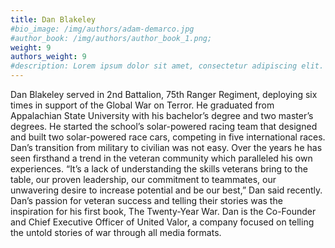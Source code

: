 ```yaml
---
title: Dan Blakeley 
#bio_image: /img/authors/adam-demarco.jpg
#author_book: /img/authors/author_book_1.png;
weight: 9
authors_weight: 9
#description: Lorem ipsum dolor sit amet, consectetur adipiscing elit. Nulla placerat libero sit amet purus posuere, nec efficitur dui pretium. Phasellus non aliquet nisi. Ut cursus, est ac lobortis laoreet, magna dolor commodo tortor, ac fringilla sem metus vitae ligula.
---
```


Dan Blakeley served in 2nd Battalion, 75th Ranger Regiment, deploying six times in support of the Global War on Terror. He graduated from Appalachian State University with his bachelor’s degree and two master’s degrees. He started the school’s solar-powered racing team that designed and built two solar-powered race cars, competing in five international races. Dan’s transition from military to civilian was not easy. Over the years he has seen firsthand a trend in the veteran community which paralleled his own experiences. “It’s a lack of understanding the skills veterans bring to the table, our proven leadership, our commitment to teammates, our unwavering desire to increase potential and be our best,” Dan said recently. Dan’s passion for veteran success and telling their stories was the inspiration for his first book, The Twenty-Year War. Dan is the Co-Founder and Chief Executive Officer of United Valor, a company focused on telling the untold stories of war through all media formats.